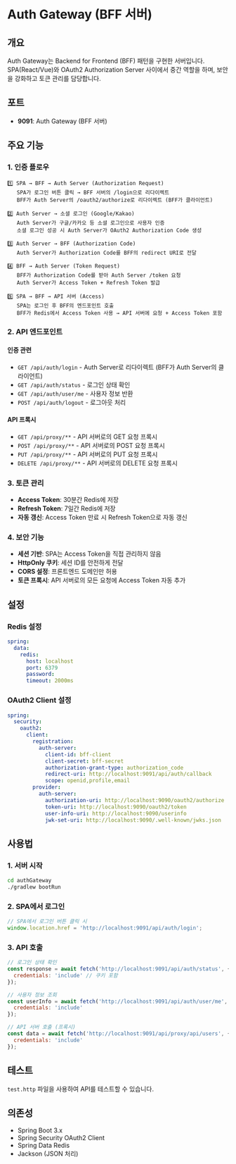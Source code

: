 # Auth Gateway (BFF 서버)

## 개요
Auth Gateway는 Backend for Frontend (BFF) 패턴을 구현한 서버입니다. SPA(React/Vue)와 OAuth2 Authorization Server 사이에서 중간 역할을 하며, 보안을 강화하고 토큰 관리를 담당합니다.

## 포트
- **9091**: Auth Gateway (BFF 서버)

## 주요 기능

### 1. 인증 플로우
```
1️⃣ SPA → BFF → Auth Server (Authorization Request)
   SPA가 로그인 버튼 클릭 → BFF 서버의 /login으로 리다이렉트
   BFF가 Auth Server의 /oauth2/authorize로 리다이렉트 (BFF가 클라이언트)

2️⃣ Auth Server → 소셜 로그인 (Google/Kakao)
   Auth Server가 구글/카카오 등 소셜 로그인으로 사용자 인증
   소셜 로그인 성공 시 Auth Server가 OAuth2 Authorization Code 생성

3️⃣ Auth Server → BFF (Authorization Code)
   Auth Server가 Authorization Code를 BFF의 redirect URI로 전달

4️⃣ BFF → Auth Server (Token Request)
   BFF가 Authorization Code를 받아 Auth Server /token 요청
   Auth Server가 Access Token + Refresh Token 발급

5️⃣ SPA → BFF → API 서버 (Access)
   SPA는 로그인 후 BFF의 엔드포인트 호출
   BFF가 Redis에서 Access Token 사용 → API 서버에 요청 + Access Token 포함
```

### 2. API 엔드포인트

#### 인증 관련
- `GET /api/auth/login` - Auth Server로 리다이렉트 (BFF가 Auth Server의 클라이언트)
- `GET /api/auth/status` - 로그인 상태 확인
- `GET /api/auth/user/me` - 사용자 정보 반환
- `POST /api/auth/logout` - 로그아웃 처리

#### API 프록시
- `GET /api/proxy/**` - API 서버로의 GET 요청 프록시
- `POST /api/proxy/**` - API 서버로의 POST 요청 프록시
- `PUT /api/proxy/**` - API 서버로의 PUT 요청 프록시
- `DELETE /api/proxy/**` - API 서버로의 DELETE 요청 프록시

### 3. 토큰 관리
- **Access Token**: 30분간 Redis에 저장
- **Refresh Token**: 7일간 Redis에 저장
- **자동 갱신**: Access Token 만료 시 Refresh Token으로 자동 갱신

### 4. 보안 기능
- **세션 기반**: SPA는 Access Token을 직접 관리하지 않음
- **HttpOnly 쿠키**: 세션 ID를 안전하게 전달
- **CORS 설정**: 프론트엔드 도메인만 허용
- **토큰 프록시**: API 서버로의 모든 요청에 Access Token 자동 추가

## 설정

### Redis 설정
```yaml
spring:
  data:
    redis:
      host: localhost
      port: 6379
      password: 
      timeout: 2000ms
```

### OAuth2 Client 설정
```yaml
spring:
  security:
    oauth2:
      client:
        registration:
          auth-server:
            client-id: bff-client
            client-secret: bff-secret
            authorization-grant-type: authorization_code
            redirect-uri: http://localhost:9091/api/auth/callback
            scope: openid,profile,email
        provider:
          auth-server:
            authorization-uri: http://localhost:9090/oauth2/authorize
            token-uri: http://localhost:9090/oauth2/token
            user-info-uri: http://localhost:9090/userinfo
            jwk-set-uri: http://localhost:9090/.well-known/jwks.json
```

## 사용법

### 1. 서버 시작
```bash
cd authGateway
./gradlew bootRun
```

### 2. SPA에서 로그인
```javascript
// SPA에서 로그인 버튼 클릭 시
window.location.href = 'http://localhost:9091/api/auth/login';
```

### 3. API 호출
```javascript
// 로그인 상태 확인
const response = await fetch('http://localhost:9091/api/auth/status', {
  credentials: 'include' // 쿠키 포함
});

// 사용자 정보 조회
const userInfo = await fetch('http://localhost:9091/api/auth/user/me', {
  credentials: 'include'
});

// API 서버 호출 (프록시)
const data = await fetch('http://localhost:9091/api/proxy/api/users', {
  credentials: 'include'
});
```

## 테스트

`test.http` 파일을 사용하여 API를 테스트할 수 있습니다.

## 의존성
- Spring Boot 3.x
- Spring Security OAuth2 Client
- Spring Data Redis
- Jackson (JSON 처리)
